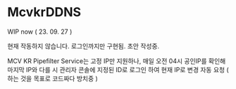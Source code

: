 # McvkrDDNS

WIP now ( 23. 09. 27 )

현재 작동하지 않습니다.
로그인까지만 구현됨.
초안 작성중.

MCV KR Pipefilter Service는 고정 IP만 지원하나,
매일 오전 04시 공인IP를 확인해 마지막 IP와 다를 시
관리자 콘솔에 지정된 ID로 로그인 하여 현재 IP로 변경 자동 요청
( 하는 것을 목표로 코드짜다 방치중 )
